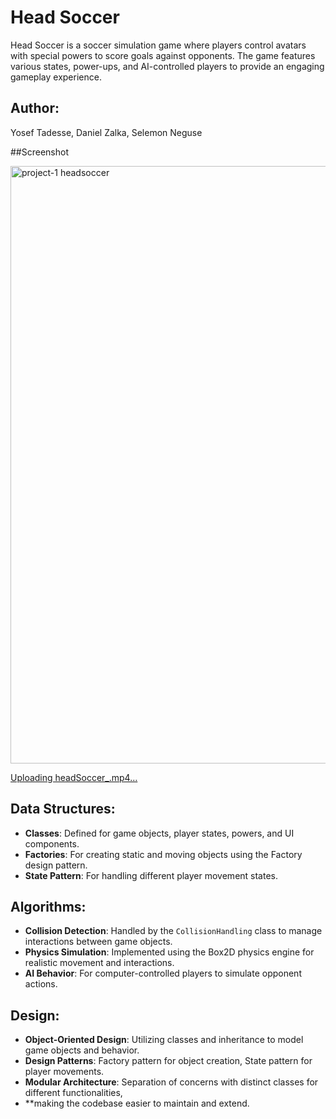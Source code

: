# Head Soccer


Head Soccer is a soccer simulation game where players control avatars with special powers to score goals against opponents.
The game features various states, power-ups, and AI-controlled players to provide an engaging gameplay experience.

## Author: 


Yosef Tadesse,
Daniel Zalka,
Selemon Neguse  


##Screenshot


<img width="956" alt="project-1 headsoccer" src="https://github.com/user-attachments/assets/a550648d-2b85-4812-a4da-2614984b16c2">


[Uploading headSoccer_.mp4…](https://github.com/user-attachments/assets/f04a29f1-5698-4a47-83fa-042f44fd25fd)

## Data Structures:


- **Classes**: Defined for game objects, player states, powers, and UI components.
- **Factories**: For creating static and moving objects using the Factory design pattern.
- **State Pattern**: For handling different player movement states.

## Algorithms:


- **Collision Detection**: Handled by the `CollisionHandling` class to manage interactions between game objects.
- **Physics Simulation**: Implemented using the Box2D physics engine for realistic movement and interactions.
- **AI Behavior**: For computer-controlled players to simulate opponent actions.

## Design:


- **Object-Oriented Design**: Utilizing classes and inheritance to model game objects and behavior.
- **Design Patterns**: Factory pattern for object creation, State pattern for player movements.
- **Modular Architecture**: Separation of concerns with distinct classes for different functionalities,
- **making the codebase easier to maintain and extend.
